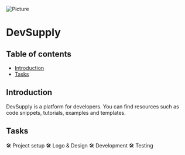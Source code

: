 ![Picture](https://postimg.cc/dhTj6WDx)

# DevSupply

## Table of contents

- [Introduction](#intro)
- [Tasks](#tasks)

## <a name="intro">Introduction</a>

DevSupply is a platform for developers. You can find resources such as code snippets, tutorials, examples and templates.

## <a name="tasks">Tasks</a>

🛠 Project setup
🛠 Logo & Design
🛠 Development
🛠 Testing
